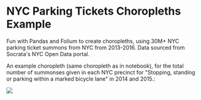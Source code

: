 <h1>NYC Parking Tickets Choropleths Example</h1>

<p>Fun with Pandas and Folium to create choropleths, using 30M+ NYC parking ticket summons from NYC from 2013-2016. Data sourced from Socrata's NYC Open Data portal.</p>

<p>An example choropleth (same choropleth as in notebook), for the total number of summonses given in each NYC precinct for "Stopping, standing or parking within a marked bicycle lane" in 2014 and 2015.:</p>

<img src="bikesummons.png">
